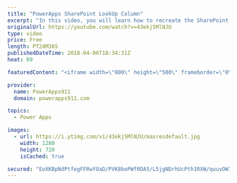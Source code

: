 ```yaml
---
title: "PowerApps SharePoint LookUp Column"
excerpt: "In this video, you will learn how to recreate the SharePoint LookUp column functionality that you want instead of using the mean SharePoint look up column that is built in. Lots of fun in this video.  For PowerApps Consulting check out https://www.PowerApps911.com"
originalUrl: https://youtube.com/watch?v=43ekj5MlNJU
type: video
price: Free
length: PT24M36S
publishedDateTime: 2018-04-06T18:34:31Z
heat: 69

featuredContent: "<iframe width=\"800\" height=\"500\" frameborder=\"0\" src=\"https://www.youtube.com/embed/43ekj5MlNJU\" allow=\"accelerometer; autoplay; encrypted-media; gyroscope; picture-in-picture\" allowfullscreen></iframe>"

provider:
  name: PowerApps911
  domain: powerapps911.com

topics:
  - Power Apps

images:
  - url: https://i.ytimg.com/vi/43ekj5MlNJU/maxresdefault.jpg
    width: 1280
    height: 720
    isCached: true

secured: "EoXKBpNdPtfegFFRwYOaD/PVK8bePWf0DA5/L5jgNDrhUcPth1RXW/quuvOWIqKZZ3YZQnRXicS0xTUJdRN8mALH+7X8hg1kRbG8m/Y3DzEeYtvqwSLcQLQYI1kcBwUidlcYj9zhJqbaC0pAW0fwvHk9kcV/0sDRvkZJcqmt8wgQ6tPKMVno3Vgs1BR/oJDViaFiXrebuX+r+UxCrlbhH0r1MPtSSydW9hczRpoXDCv5JzOrsZxD6c6jERVRFYhUviw0Bc6TBw2e+pS3t+sIOw6GBe0FgemixeN+pO6DcPjK1kxU3fPbYz4XCEWrjGq29XdlkNdBcFkvw7coALjS6u2HJVDAyAe8ZMQgzVnwx61I4GJQGt7pE+XTo2dHtjychKuMFxlWiLJi1fAy3YydbKYnhZprpWH2u4KG0GFKwcI=;TB3wBSramtdtgUCDybTmvw=="
---
```


